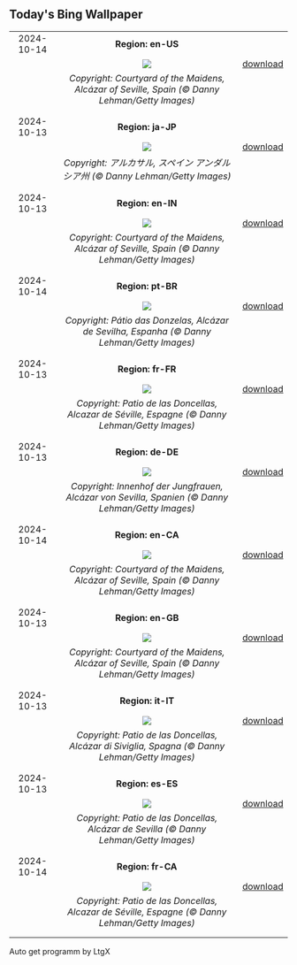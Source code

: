 ## Today's Bing Wallpaper
|      |      |      |
| :----: | :----: | :----: |
|2024-10-14|**Region: en-US**||
||![](https://www.bing.com/th?id=OHR.AlcazarSeville_EN-US9523655289_UHD.jpg&pid=hp&w=1152&h=648&rs=1&c=4)| [download](https://www.bing.com/th?id=OHR.AlcazarSeville_EN-US9523655289_UHD.jpg)|
||*Copyright: Courtyard of the Maidens, Alcázar of Seville, Spain (© Danny Lehman/Getty Images)*
||
|||
|2024-10-13|**Region: ja-JP**||
||![](https://www.bing.com/th?id=OHR.AlcazarSeville_JA-JP7812179664_UHD.jpg&pid=hp&w=1152&h=648&rs=1&c=4)| [download](https://www.bing.com/th?id=OHR.AlcazarSeville_JA-JP7812179664_UHD.jpg)|
||*Copyright: アルカサル, スペイン アンダルシア州 (© Danny Lehman/Getty Images)*
||
|||
|2024-10-13|**Region: en-IN**||
||![](https://www.bing.com/th?id=OHR.AlcazarSeville_EN-IN3915163511_UHD.jpg&pid=hp&w=1152&h=648&rs=1&c=4)| [download](https://www.bing.com/th?id=OHR.AlcazarSeville_EN-IN3915163511_UHD.jpg)|
||*Copyright: Courtyard of the Maidens, Alcázar of Seville, Spain (© Danny Lehman/Getty Images)*
||
|||
|2024-10-14|**Region: pt-BR**||
||![](https://www.bing.com/th?id=OHR.AlcazarSeville_PT-BR9775263782_UHD.jpg&pid=hp&w=1152&h=648&rs=1&c=4)| [download](https://www.bing.com/th?id=OHR.AlcazarSeville_PT-BR9775263782_UHD.jpg)|
||*Copyright: Pátio das Donzelas, Alcázar de Sevilha, Espanha (© Danny Lehman/Getty Images)*
||
|||
|2024-10-13|**Region: fr-FR**||
||![](https://www.bing.com/th?id=OHR.AlcazarSeville_FR-FR4993322229_UHD.jpg&pid=hp&w=1152&h=648&rs=1&c=4)| [download](https://www.bing.com/th?id=OHR.AlcazarSeville_FR-FR4993322229_UHD.jpg)|
||*Copyright: Patio de las Doncellas, Alcazar de Séville, Espagne (© Danny Lehman/Getty Images)*
||
|||
|2024-10-13|**Region: de-DE**||
||![](https://www.bing.com/th?id=OHR.AlcazarSeville_DE-DE3041524458_UHD.jpg&pid=hp&w=1152&h=648&rs=1&c=4)| [download](https://www.bing.com/th?id=OHR.AlcazarSeville_DE-DE3041524458_UHD.jpg)|
||*Copyright: Innenhof der Jungfrauen, Alcázar von Sevilla, Spanien (© Danny Lehman/Getty Images)*
||
|||
|2024-10-14|**Region: en-CA**||
||![](https://www.bing.com/th?id=OHR.AlcazarSeville_EN-CA0555315003_UHD.jpg&pid=hp&w=1152&h=648&rs=1&c=4)| [download](https://www.bing.com/th?id=OHR.AlcazarSeville_EN-CA0555315003_UHD.jpg)|
||*Copyright: Courtyard of the Maidens, Alcázar of Seville, Spain (© Danny Lehman/Getty Images)*
||
|||
|2024-10-13|**Region: en-GB**||
||![](https://www.bing.com/th?id=OHR.AlcazarSeville_EN-GB0411908636_UHD.jpg&pid=hp&w=1152&h=648&rs=1&c=4)| [download](https://www.bing.com/th?id=OHR.AlcazarSeville_EN-GB0411908636_UHD.jpg)|
||*Copyright: Courtyard of the Maidens, Alcázar of Seville, Spain (© Danny Lehman/Getty Images)*
||
|||
|2024-10-13|**Region: it-IT**||
||![](https://www.bing.com/th?id=OHR.AlcazarSeville_IT-IT0712843452_UHD.jpg&pid=hp&w=1152&h=648&rs=1&c=4)| [download](https://www.bing.com/th?id=OHR.AlcazarSeville_IT-IT0712843452_UHD.jpg)|
||*Copyright: Patio de las Doncellas, Alcázar di Siviglia, Spagna (© Danny Lehman/Getty Images)*
||
|||
|2024-10-13|**Region: es-ES**||
||![](https://www.bing.com/th?id=OHR.AlcazarSeville_ES-ES5812845635_UHD.jpg&pid=hp&w=1152&h=648&rs=1&c=4)| [download](https://www.bing.com/th?id=OHR.AlcazarSeville_ES-ES5812845635_UHD.jpg)|
||*Copyright: Patio de las Doncellas, Alcázar de Sevilla (© Danny Lehman/Getty Images)*
||
|||
|2024-10-14|**Region: fr-CA**||
||![](https://www.bing.com/th?id=OHR.AlcazarSeville_FR-CA4511304588_UHD.jpg&pid=hp&w=1152&h=648&rs=1&c=4)| [download](https://www.bing.com/th?id=OHR.AlcazarSeville_FR-CA4511304588_UHD.jpg)|
||*Copyright: Patio de las Doncellas, Alcazar de Séville, Espagne (© Danny Lehman/Getty Images)*
||
|||

Auto get programm by LtgX
